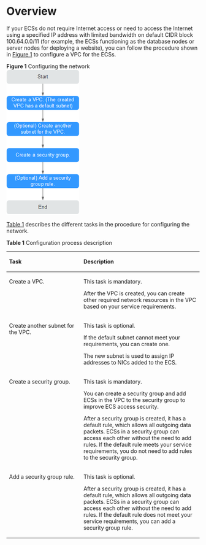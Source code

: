 # Overview<a name="vpc_qs_0004"></a>

If your ECSs do not require Internet access or need to access the Internet using a specified IP address with limited bandwidth on default CIDR block 100.64.0.0/11 \(for example, the ECSs functioning as the database nodes or server nodes for deploying a website\), you can follow the procedure shown in  [Figure 1](#fd87108563a6848bba1a0f0295fef3515)  to configure a VPC for the ECSs.

**Figure  1**  Configuring the network<a name="fd87108563a6848bba1a0f0295fef3515"></a>  
![](figures/configuring-the-network.png "configuring-the-network")

[Table 1](#t1b39acc5d1d449eabbea2aab68bfab25)  describes the different tasks in the procedure for configuring the network.

**Table  1**  Configuration process description

<a name="t1b39acc5d1d449eabbea2aab68bfab25"></a>
<table><thead align="left"><tr id="r60edadb596314703ac46c7069ce33cfd"><th class="cellrowborder" valign="top" width="38.53%" id="mcps1.2.3.1.1"><p id="a1c262edbb41f41109ed3af0f9f9acd2b"><a name="a1c262edbb41f41109ed3af0f9f9acd2b"></a><a name="a1c262edbb41f41109ed3af0f9f9acd2b"></a>Task</p>
</th>
<th class="cellrowborder" valign="top" width="61.47%" id="mcps1.2.3.1.2"><p id="a014ebb6e4d9649829818d57e6f41c4a9"><a name="a014ebb6e4d9649829818d57e6f41c4a9"></a><a name="a014ebb6e4d9649829818d57e6f41c4a9"></a>Description</p>
</th>
</tr>
</thead>
<tbody><tr id="r8b45006c1579411c82d8dcbc6292ea2c"><td class="cellrowborder" valign="top" width="38.53%" headers="mcps1.2.3.1.1 "><p id="a53854b9771bf4562a1197a10fb659e14"><a name="a53854b9771bf4562a1197a10fb659e14"></a><a name="a53854b9771bf4562a1197a10fb659e14"></a>Create a VPC.</p>
</td>
<td class="cellrowborder" valign="top" width="61.47%" headers="mcps1.2.3.1.2 "><p id="a41c5390044454dd589fc3bddbb7339a9"><a name="a41c5390044454dd589fc3bddbb7339a9"></a><a name="a41c5390044454dd589fc3bddbb7339a9"></a>This task is mandatory.</p>
<p id="a818db46b90e44120815cfa8144c35c08"><a name="a818db46b90e44120815cfa8144c35c08"></a><a name="a818db46b90e44120815cfa8144c35c08"></a>After the VPC is created, you can create other required network resources in the VPC based on your service requirements.</p>
</td>
</tr>
<tr id="r348b6d2fc2bc48c2aba92daf85f980f9"><td class="cellrowborder" valign="top" width="38.53%" headers="mcps1.2.3.1.1 "><p id="ac72ef170b0504cc7871f7a875ce934c1"><a name="ac72ef170b0504cc7871f7a875ce934c1"></a><a name="ac72ef170b0504cc7871f7a875ce934c1"></a>Create another subnet for the VPC.</p>
</td>
<td class="cellrowborder" valign="top" width="61.47%" headers="mcps1.2.3.1.2 "><p id="a01d9857fac044d97b501d8c3a83d80b9"><a name="a01d9857fac044d97b501d8c3a83d80b9"></a><a name="a01d9857fac044d97b501d8c3a83d80b9"></a>This task is optional.</p>
<p id="a7bef7c1795b4407f8a56a5f6f1e860cb"><a name="a7bef7c1795b4407f8a56a5f6f1e860cb"></a><a name="a7bef7c1795b4407f8a56a5f6f1e860cb"></a>If the default subnet cannot meet your requirements, you can create one.</p>
<p id="a1f560b983e2742c38feb0d4f2a752669"><a name="a1f560b983e2742c38feb0d4f2a752669"></a><a name="a1f560b983e2742c38feb0d4f2a752669"></a>The new subnet is used to assign IP addresses to NICs added to the ECS.</p>
</td>
</tr>
<tr id="r34972bb690334883b229040e79833a74"><td class="cellrowborder" valign="top" width="38.53%" headers="mcps1.2.3.1.1 "><p id="a4ccc9086f94c42f39a6e61276e74354c"><a name="a4ccc9086f94c42f39a6e61276e74354c"></a><a name="a4ccc9086f94c42f39a6e61276e74354c"></a>Create a security group.</p>
</td>
<td class="cellrowborder" valign="top" width="61.47%" headers="mcps1.2.3.1.2 "><p id="a2a5e4b146180467884a76dc60e6f9174"><a name="a2a5e4b146180467884a76dc60e6f9174"></a><a name="a2a5e4b146180467884a76dc60e6f9174"></a>This task is mandatory.</p>
<p id="a14710d49a76c4dc0a94576bffc5e06a5"><a name="a14710d49a76c4dc0a94576bffc5e06a5"></a><a name="a14710d49a76c4dc0a94576bffc5e06a5"></a>You can create a security group and add ECSs in the VPC to the security group to improve ECS access security.</p>
<p id="a4a071bd88ba44d5eb30715f42001f885"><a name="a4a071bd88ba44d5eb30715f42001f885"></a><a name="a4a071bd88ba44d5eb30715f42001f885"></a>After a security group is created, it has a default rule, which allows all outgoing data packets. ECSs in a security group can access each other without the need to add rules. If the default rule meets your service requirements, you do not need to add rules to the security group.</p>
</td>
</tr>
<tr id="r2df0384cb2454eeca0ff868997a4ffc3"><td class="cellrowborder" valign="top" width="38.53%" headers="mcps1.2.3.1.1 "><p id="afba502afa35e4df29757334fbb1d70c3"><a name="afba502afa35e4df29757334fbb1d70c3"></a><a name="afba502afa35e4df29757334fbb1d70c3"></a>Add a security group rule.</p>
</td>
<td class="cellrowborder" valign="top" width="61.47%" headers="mcps1.2.3.1.2 "><p id="a837ce5ee939c4e53a53170e7aafab5c1"><a name="a837ce5ee939c4e53a53170e7aafab5c1"></a><a name="a837ce5ee939c4e53a53170e7aafab5c1"></a>This task is optional.</p>
<p id="a3897c2aae61e41d3af1889a4ddff8d34"><a name="a3897c2aae61e41d3af1889a4ddff8d34"></a><a name="a3897c2aae61e41d3af1889a4ddff8d34"></a>After a security group is created, it has a default rule, which allows all outgoing data packets. ECSs in a security group can access each other without the need to add rules. If the default rule does not meet your service requirements, you can add a security group rule.</p>
</td>
</tr>
</tbody>
</table>

